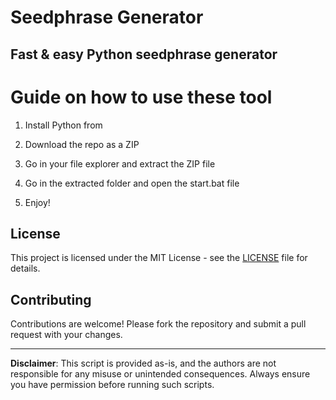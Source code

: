 # Seedphrase Generator

## Fast & easy Python seedphrase generator

# Guide on how to use these tool

1. Install Python from  
 
2. Download the repo as a ZIP 

3. Go in your file explorer and extract the ZIP file 

4. Go in the extracted folder and open the start.bat file

5. Enjoy! 
 
## License

This project is licensed under the MIT License - see the [LICENSE](LICENSE) file for details.
  
## Contributing
 
Contributions are welcome! Please fork the repository and submit a pull request with your changes.  

--- 
 
**Disclaimer**: This script is provided as-is, and the authors are not responsible for any misuse or unintended consequences. Always ensure you have permission before running such scripts.
